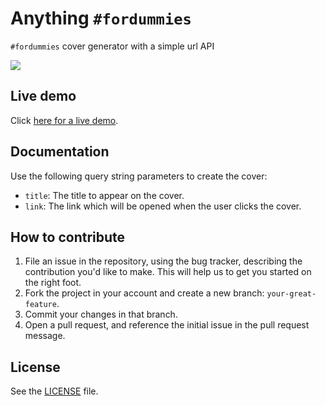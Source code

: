 # Anything `#fordummies`
`#fordummies` cover generator with a simple url API

[![](http://i.imgur.com/8qC9HWJ.jpg)](http://ionicabizau.github.io/anything-for-dummies/)

## Live demo
Click [here for a live demo](http://ionicabizau.github.io/anything-for-dummies/).

## Documentation

Use the following query string parameters to create the cover:

 - `title`: The title to appear on the cover.
 - `link`: The link which will be opened when the user clicks the cover.

## How to contribute

1. File an issue in the repository, using the bug tracker, describing the
   contribution you'd like to make. This will help us to get you started on the
   right foot.
2. Fork the project in your account and create a new branch:
   `your-great-feature`.
3. Commit your changes in that branch.
4. Open a pull request, and reference the initial issue in the pull request
   message.

## License
See the [LICENSE](./LICENSE) file.
